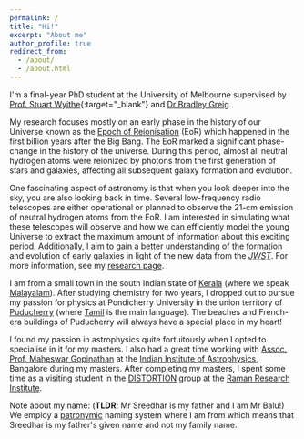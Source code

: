```yaml
---
permalink: /
title: "Hi!"
excerpt: "About me"
author_profile: true
redirect_from: 
  - /about/
  - /about.html
---
```


I'm a final-year PhD student at the University of Melbourne supervised by [Prof. Stuart Wyithe](https://blogs.unimelb.edu.au/stuart-wyithe/){:target="\_blank"} and [Dr Bradley Greig](https://findanexpert.unimelb.edu.au/profile/195326-bradley-greig). 

My research focuses mostly on an early phase in the history of our Universe known as the [Epoch of Reionisation](https://en.wikipedia.org/wiki/Reionization) (EoR) which happened in the first billion years after the Big Bang. The EoR marked a significant phase-change in the history of the universe. During this period, almost all neutral hydrogen atoms were reionized by photons from the first generation of stars and galaxies, affecting all subsequent galaxy formation and evolution. 

One fascinating aspect of astronomy is that when you look deeper into the sky, you are also looking back in time. Several low-frequency radio telescopes are either operational or planned to observe the 21-cm emission of neutral hydrogen atoms from the EoR. I am interested in simulating what these telescopes will observe and how we can efficiently model the young Universe to extract the maximum amount of information about this exciting period. Additionally, I aim to gain a better understanding of the formation and evolution of early galaxies in light of the new data from the [*JWST*](https://en.wikipedia.org/wiki/James_Webb_Space_Telescope). For more information, see my [research page](https://s-balu.github.io/research/).

I am from a small town in the south Indian state of [Kerala](https://en.wikipedia.org/wiki/Kerala) (where we speak [Malayalam](https://en.wikipedia.org/wiki/Malayalam)). After studying chemistry for two years, I dropped out to pursue my passion for physics at Pondicherry University in the union territory of [Puducherry](https://en.wikipedia.org/wiki/Pondicherry) (where [Tamil](https://en.wikipedia.org/wiki/Tamil_language) is the main language). The beaches and French-era buildings of Puducherry will always have a special place in my heart! 

I found my passion in astrophysics quite fortuitously when I opted to specialise in it for my masters. I also had a great time working with [Assoc. Prof. Maheswar Gopinathan](https://www.iiap.res.in/?q=user/541) at the [Indian Institute of Astrophysics](https://www.iiap.res.in/), Bangalore during my masters. After completing my masters, I spent some time as a visiting student in the [DISTORTION](https://wwws.rri.res.in/DISTORTION/) group at the [Raman Research Institute](https://www.rri.res.in/).

Note about my name: (**TLDR**: Mr Sreedhar is my father and I am Mr Balu!) We employ a [patronymic](https://en.wikipedia.org/wiki/Patronymic#South_Asia) naming system where I am from which means that Sreedhar is my father's given name and not my family name. 
